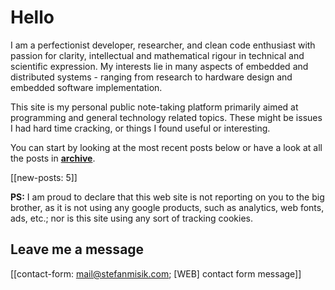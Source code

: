 # Hello

I am a perfectionist developer, researcher, and clean code enthusiast with
passion for clarity, intellectual and mathematical rigour in technical and
scientific expression. My interests lie in many aspects of embedded and
distributed systems - ranging from research to hardware design and embedded
software implementation.

This site is my personal public note-taking platform primarily aimed at
programming and general technology related topics. These might be issues I had
hard time cracking, or things I found useful or interesting.

You can start by looking at the most recent posts below or have a look at all
the posts in [**archive**](archive).

[[new-posts: 5]]

**PS:** I am proud to declare that this web site is not reporting on you to the
big brother, as it is not using any google products, such as analytics, web
fonts, ads, etc.; nor is this site using any sort of tracking cookies.

## Leave me a message
[[contact-form: mail@stefanmisik.com; \[WEB\] contact form message]]
